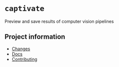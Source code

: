 # `captivate`

Preview and save results of computer vision pipelines

## Project information

- [Changes](<https://blakeNaccarato.github.io/captivate/changelog.html>)
- [Docs](<https://blakeNaccarato.github.io/captivate>)
- [Contributing](<https://blakeNaccarato.github.io/captivate/contributing.html>)
